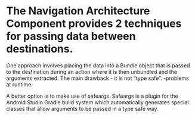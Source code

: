 # The Navigation Architecture Component provides 2 techniques for passing data between destinations.
One approach involves placing the data into a Bundle object that is passed to the destination during an action where it is then unbundled and the arguments extracted.
The main drawback - it is not “type safe”. -problems at runtime.

A better option is to make use of safeargs.
Safeargs is a plugin for the Android Studio Gradle build system which automatically generates special classes that allow arguments to be passed in a type safe way.